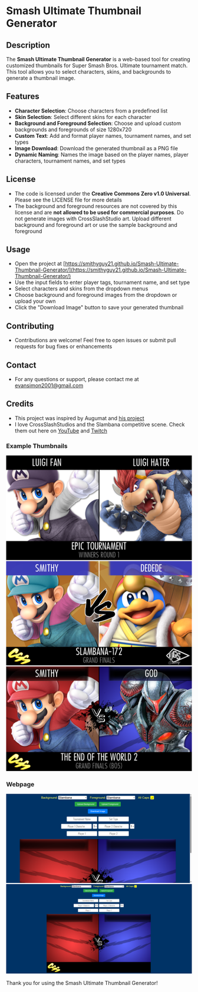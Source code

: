 # Smash Ultimate Thumbnail Generator

## Description
The **Smash Ultimate Thumbnail Generator** is a web-based tool for creating customized thumbnails for Super Smash Bros. Ultimate tournament match. This tool allows you to select characters, skins, and backgrounds to generate a thumbnail image.

## Features
- **Character Selection**: Choose characters from a predefined list
- **Skin Selection**: Select different skins for each character
- **Background and Foreground Selection**: Choose and upload custom backgrounds and foregrounds of size 1280x720
- **Custom Text**: Add and format player names, tournament names, and set types
- **Image Download**: Download the generated thumbnail as a PNG file
- **Dynamic Naming**: Names the image based on the player names, player characters, tournament names, and set types

## License
   - The code is licensed under the **Creative Commons Zero v1.0 Universal**. Please see the LICENSE file for more details
   - The background and foreground resources are not covered by this license and are **not allowed to be used for commercial purposes**. Do not generate images with CrossSlashStudio art. Upload different background and foreground art or use the sample background and foreground

## Usage
   - Open the project at [https://smithyguy21.github.io/Smash-Ultimate-Thumbnail-Generator/](https://smithyguy21.github.io/Smash-Ultimate-Thumbnail-Generator/)
   - Use the input fields to enter player tags, tournament name, and set type
   - Select characters and skins from the dropdown menus
   - Choose background and foreground images from the dropdown or upload your own
   - Click the "Download Image" button to save your generated thumbnail

## Contributing
   - Contributions are welcome! Feel free to open issues or submit pull requests for bug fixes or enhancements

## Contact
   - For any questions or support, please contact me at [evansimon2001@gmail.com](mailto:evansimon2001@gmail.com)

## Credits
  - This project was inspired by Augumat and [his project](https://github.com/Augumat/thumbnail-generator)
  - I love CrossSlashStudios and the Slambana competitive scene. Check them out here on [YouTube](https://www.youtube.com/@crossslashstudios) and [Twitch](https://www.twitch.tv/crossslashstudios)

### Example Thumbnails
![Example Thumbnail](Sample%20Images/%5BEPIC%20TOURNAMENT%5D%20WINNERS%20ROUND%201_%20LUIGI%20FAN%20%28Mario%29%20vs%20LUIGI%20HATER%20%28Bowser%29.png)
![Example Thumbnail](Sample%20Images/%5BSLAMBANA-172%5D%20GRAND%20FINALS_%20SMITHY%20%28Mario%29%20vs%20DEDEDE%20%28King%20Dedede%29.png)
![Example Thumbnail](Sample%20Images/%5BTHE%20END%20OF%20THE%20WORLD%202%5D%20GRAND%20FINALS%20%28BO5%29_%20SMITHY%20%28Mario%29%20vs%20GOD%20%28Dark%20Samus%29.png)
### Webpage
![Default State with Slambana](Sample%20Images/Default%20State%20with%20Slambana.png)
![ZoomedOut](Sample%20Images/ZoomedOut.png)

Thank you for using the Smash Ultimate Thumbnail Generator!
